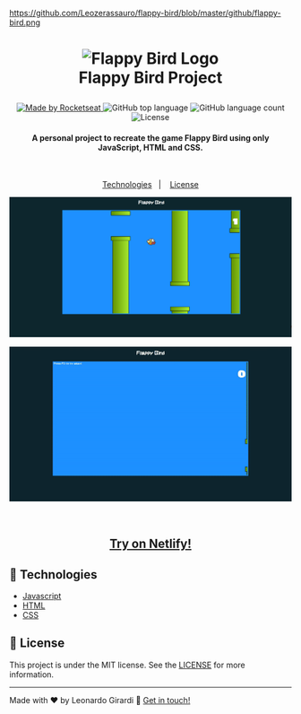 https://github.com/Leozerassauro/flappy-bird/blob/master/github/flappy-bird.png<h1 align="center">
    <img alt="Flappy Bird Logo" src="https://tcf.admeen.org/game/15000/14610/320x160/flappy-bird.jpg" />
    <br>
    Flappy Bird Project
</h1>

<p align="center">
   <a href="https://www.linkedin.com/in/leonardo-girardi-494958171/">
    <img alt="Made by Rocketseat" src="https://img.shields.io/badge/made%20by-Leonardo Girardi-%2304D361">
  </a>
  
  <img alt="GitHub top language" src="https://img.shields.io/github/languages/top/Leozerassauro/flappy-bird.svg">

  <img alt="GitHub language count" src="https://img.shields.io/github/languages/count/Leozerassauro/flappy-bird">

  <img alt="License" src="https://img.shields.io/badge/license-MIT-%2304D361">
</p>

<h4 align="center">
 A personal project to recreate the game Flappy Bird using only JavaScript, HTML and CSS.
</h4>
</br>

<p align="center">
  <a href="#rocket-technologies">Technologies</a>&nbsp;&nbsp;&nbsp;|&nbsp;&nbsp;&nbsp;
  <a href="#memo-license">License</a>
</p>

![App Screenshot](https://github.com/Leozerassauro/flappy-bird/blob/master/github/flappy-bird.png)

<p align="center">
  <img src="https://github.com/Leozerassauro/flappy-bird/blob/master/github/flappy-bird-game.gif" alt="Flappy-bird" />
</p>
</br>

<p>
  <a href="https://flappy-bird-project-leo.netlify.app/" target="_blank">
   <h2 align="center">Try on Netlify!</h2>
  </a>
</p>

## :rocket: Technologies

- [Javascript](https://www.javascript.com/)
- [HTML](https://html.com/)
- [CSS](https://css.com/)

## :memo: License

This project is under the MIT license. See the [LICENSE](https://github.com/Leozerassauro/flappy-bird/blob/master/LICENSE) for more information.

---

Made with ♥ by Leonardo Girardi :wave: [Get in touch!](https://www.linkedin.com/in/leonardo-girardi-494958171/)
